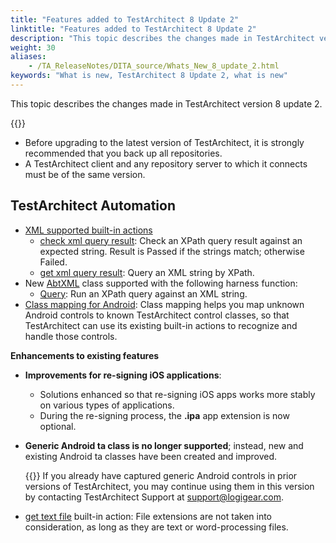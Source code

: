```yaml
--- 
title: "Features added to TestArchitect 8 Update 2"
linktitle: "Features added to TestArchitect 8 Update 2"
description: "This topic describes the changes made in TestArchitect version 8 update 2."
weight: 30
aliases: 
    - /TA_ReleaseNotes/DITA_source/Whats_New_8_update_2.html
keywords: "What is new, TestArchitect 8 Update 2, what is new"
---
```


This topic describes the changes made in TestArchitect version 8 update 2.

{{<remember>}}

-   Before upgrading to the latest version of TestArchitect, it is strongly recommended that you back up all repositories.
-   A TestArchitect client and any repository server to which it connects must be of the same version.

## TestArchitect Automation

-   [XML supported built-in actions](/TA_Automation/Topics/bia_XML.html)
    -   [check xml query result](/TA_Automation/Topics/bia_check_xml_query_result.html): Check an XPath query result against an expected string. Result is Passed if the strings match; otherwise Failed.
    -   [get xml query result](/TA_Automation/Topics/bia_get_xml_query_result.html): Query an XML string by XPath.
-   New [AbtXML](/TA_Automation/Topics/abt_AbtXML.html) class supported with the following harness function:
    -   [Query](/TA_Automation/Topics/abt_Query.html): Run an XPath query against an XML string.
-   [Class mapping for Android](/TA_Help/Topics/Class_mapping.html): Class mapping helps you map unknown Android controls to known TestArchitect control classes, so that TestArchitect can use its existing built-in actions to recognize and handle those controls.

**Enhancements to existing features**

-   **Improvements for re-signing iOS applications**:
    -   Solutions enhanced so that re-signing iOS apps works more stably on various types of applications.
    -   During the re-signing process, the **.ipa** app extension is now optional.
-   **Generic Android ta class is no longer supported**; instead, new and existing Android ta classes have been created and improved.

    {{<note>}} If you already have captured generic Android controls in prior versions of TestArchitect, you may continue using them in this version by contacting TestArchitect Support at [support@logigear.com](mailto:support@logigear.com).

-   [get text file](/TA_Automation/Topics/bia_get_text_file.html) built-in action: File extensions are not taken into consideration, as long as they are text or word-processing files.





